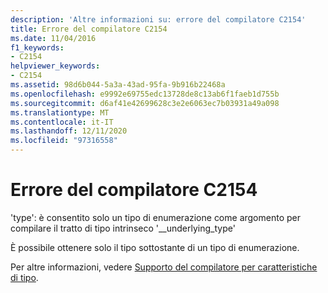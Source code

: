 ```yaml
---
description: 'Altre informazioni su: errore del compilatore C2154'
title: Errore del compilatore C2154
ms.date: 11/04/2016
f1_keywords:
- C2154
helpviewer_keywords:
- C2154
ms.assetid: 98d6b044-5a3a-43ad-95fa-9b916b22468a
ms.openlocfilehash: e9992e69755edc13728de8c13ab6f1faeb1d755b
ms.sourcegitcommit: d6af41e42699628c3e2e6063ec7b03931a49a098
ms.translationtype: MT
ms.contentlocale: it-IT
ms.lasthandoff: 12/11/2020
ms.locfileid: "97316558"
---
```

# <a name="compiler-error-c2154"></a>Errore del compilatore C2154

'type': è consentito solo un tipo di enumerazione come argomento per compilare il tratto di tipo intrinseco '__underlying_type'

È possibile ottenere solo il tipo sottostante di un tipo di enumerazione.

Per altre informazioni, vedere [Supporto del compilatore per caratteristiche di tipo](../../extensions/compiler-support-for-type-traits-cpp-component-extensions.md).
